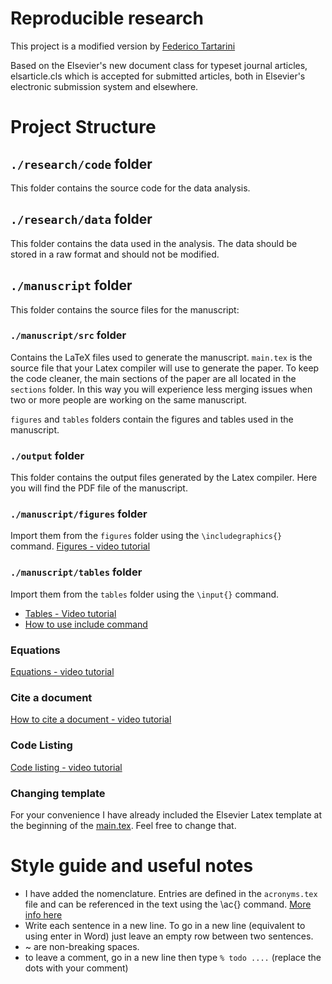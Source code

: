 # Reproducible research 

This project is a modified version by [Federico Tartarini](https://github.com/FedericoTartarini/reproducible-research)

Based on the Elsevier's new document class for typeset journal articles,
elsarticle.cls which is accepted for submitted articles, both in
Elsevier's electronic submission system and elsewhere.

# Project Structure

## `./research/code` folder

This folder contains the source code for the data analysis.

## `./research/data` folder

This folder contains the data used in the analysis. 
The data should be stored in a raw format and should not be modified.

## `./manuscript` folder

This folder contains the source files for the manuscript:

### `./manuscript/src` folder

Contains the LaTeX files used to generate the manuscript.
`main.tex` is the source file that your Latex compiler will use to generate the paper.
To keep the code cleaner, the main sections of the paper are all located in the `sections` folder. 
In this way you will experience less merging issues when two or more people are working on the same manuscript.

`figures` and `tables` folders contain the figures and tables used in the manuscript.

### `./output` folder

This folder contains the output files generated by the Latex compiler.
Here you will find the PDF file of the manuscript.

### `./manuscript/figures` folder

Import them from the `figures` folder using the `\includegraphics{}` command. [Figures - video tutorial](https://youtu.be/jg4t0xFDbdk)

### `./manuscript/tables` folder

Import them from the `tables` folder using the `\input{}` command. 
* [Tables - Video tutorial](https://youtu.be/-sRYdfYMuhE)
* [How to use include command](https://youtu.be/V_eCCNlBuMo)

### Equations

[Equations - video tutorial](https://youtu.be/V4htbZeDUMU)

### Cite a document

[How to cite a document - video tutorial](https://youtu.be/cetKX6gWAIo)

### Code Listing

[Code listing - video tutorial](https://youtu.be/ByduYnAu2jM)

### Changing template

For your convenience I have already included the Elsevier Latex template at the beginning of the [main.tex](https://github.com/FedericoTartarini/reproducible-research/blob/master/manuscript/src/main.tex). Feel free to change that.

# Style guide and useful notes

* I have added the nomenclature. Entries are defined in the `acronyms.tex` file and can be referenced in the text using the \ac{} command. [More info here](https://youtu.be/zPrWS5cnDgc)
* Write each sentence in a new line. To go in a new line (equivalent to using enter in Word) just leave an empty row between two sentences.
* ~ are non-breaking spaces.
* to leave a comment, go in a new line then type `% todo ....` (replace the dots with your comment)
